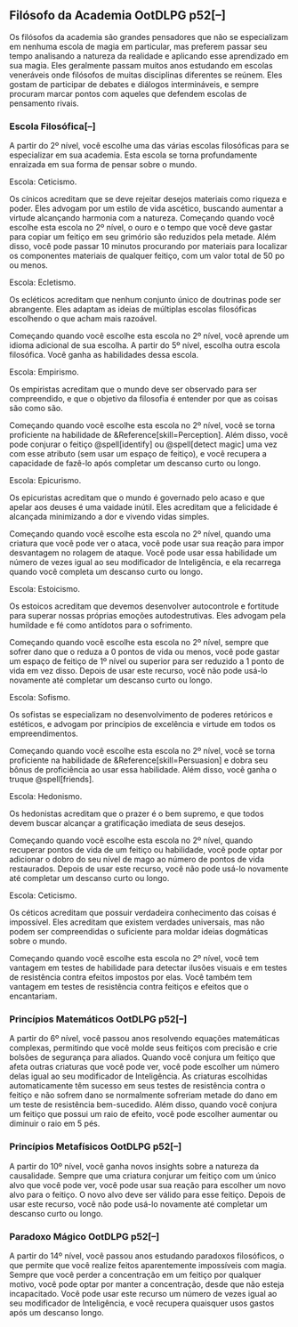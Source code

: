 <div class="rd__b  rd__b--0">
    <div data-source="OotDLPG" class="rd__b refreshing-brew rd__b--1">
        <h2 class="rd__h rd__h--1" data-title-index="1"><span class="entry-title-inner">Filósofo da Academia</span><span class="ve-flex-vh-center"> </span><span class="help-subtle" title="Guia do Jogador de Odyssey of the Dragonlords">OotDLPG</span> p52<span class="rd__h-toggle ml-2 clickable no-select no-print lst-is-exporting-image__hidden" data-rd-h-toggle-button="true" title="Alternar Visibilidade (CTRL para Alternar Tudo)">[–]</span></h2>
        <p>Os filósofos da academia são grandes pensadores que não se especializam em nenhuma escola de magia em particular, mas preferem passar seu tempo analisando a natureza da realidade e aplicando esse aprendizado em sua magia. Eles geralmente passam muitos anos estudando em escolas veneráveis onde filósofos de muitas disciplinas diferentes se reúnem. Eles gostam de participar de debates e diálogos intermináveis, e sempre procuram marcar pontos com aqueles que defendem escolas de pensamento rivais.</p>
        <div class="rd__b  rd__b--2">
            <h3 class="rd__h rd__h--2" data-title-index="2"><span class="entry-title-inner">Escola Filosófica</span><span class="rd__h-toggle ml-2 clickable no-select no-print lst-is-exporting-image__hidden" data-rd-h-toggle-button="true" title="Alternar Visibilidade (CTRL para Alternar Tudo)">[–]</span></h3>
            <p>A partir do 2º nível, você escolhe uma das várias escolas filosóficas para se especializar em sua academia. Esta escola se torna profundamente enraizada em sua forma de pensar sobre o mundo.</p>
            <div class="rd__b  rd__b--3">
                <p><span class="entry-title-inner">Escola: Ceticismo.</span></p>
                <p>Os cínicos acreditam que se deve rejeitar desejos materiais como riqueza e poder. Eles advogam por um estilo de vida ascético, buscando aumentar a virtude alcançando harmonia com a natureza. Começando quando você escolhe esta escola no 2º nível, o ouro e o tempo que você deve gastar para copiar um feitiço em seu grimório são reduzidos pela metade. Além disso, você pode passar 10 minutos procurando por materiais para localizar os componentes materiais de qualquer feitiço, com um valor total de 50 po ou menos.</p>
                <div class="rd__spc-inline-post">
                    <p></p>
                </div>
            </div>
            <div class="rd__b  rd__b--3">
                <p><span class="entry-title-inner">Escola: Ecletismo.</span></p>
                <p>Os ecléticos acreditam que nenhum conjunto único de doutrinas pode ser abrangente. Eles adaptam as ideias de múltiplas escolas filosóficas escolhendo o que acham mais razoável.</p>
                <div class="rd__spc-inline-post">
                    <p></p>
                </div>
                <p>Começando quando você escolhe esta escola no 2º nível, você aprende um idioma adicional de sua escolha. A partir do 5º nível, escolha outra escola filosófica. Você ganha as habilidades dessa escola.</p>
            </div>
        </div>
    </div>
</div>
<div class="rd__b  rd__b--3">
    <p><span class="entry-title-inner">Escola: Empirismo.</span></p>
    <p>Os empiristas acreditam que o mundo deve ser observado para ser compreendido, e que o objetivo da filosofia é entender por que as coisas são como são.</p>
    <div class="rd__spc-inline-post">
        <p></p>
    </div>
    <p>Começando quando você escolhe esta escola no 2º nível, você se torna proficiente na habilidade de &Reference[skill=Perception]. Além disso, você pode conjurar o feitiço @spell[identify] ou @spell[detect magic] uma vez com esse atributo (sem usar um espaço de feitiço), e você recupera a capacidade de fazê-lo após completar um descanso curto ou longo.</p>
</div>
<div class="rd__b  rd__b--3">
    <p><span class="entry-title-inner">Escola: Epicurismo.</span></p>
    <p>Os epicuristas acreditam que o mundo é governado pelo acaso e que apelar aos deuses é uma vaidade inútil. Eles acreditam que a felicidade é alcançada minimizando a dor e vivendo vidas simples.</p>
    <div class="rd__spc-inline-post">
        <p></p>
    </div>
    <p>Começando quando você escolhe esta escola no 2º nível, quando uma criatura que você pode ver o ataca, você pode usar sua reação para impor desvantagem no rolagem de ataque. Você pode usar essa habilidade um número de vezes igual ao seu modificador de Inteligência, e ela recarrega quando você completa um descanso curto ou longo.</p>
</div>
<div class="rd__b  rd__b--3">
    <p><span class="entry-title-inner">Escola: Estoicismo.</span></p>
    <p>Os estoicos acreditam que devemos desenvolver autocontrole e fortitude para superar nossas próprias emoções autodestrutivas. Eles advogam pela humildade e fé como antídotos para o sofrimento.</p>
    <div class="rd__spc-inline-post">
        <p></p>
    </div>
    <p>Começando quando você escolhe esta escola no 2º nível, sempre que sofrer dano que o reduza a 0 pontos de vida ou menos, você pode gastar um espaço de feitiço de 1º nível ou superior para ser reduzido a 1 ponto de vida em vez disso. Depois de usar este recurso, você não pode usá-lo novamente até completar um descanso curto ou longo.</p>
</div>
<div class="rd__b  rd__b--3">
    <p><span class="entry-title-inner">Escola: Sofismo.</span></p>
    <p>Os sofistas se especializam no desenvolvimento de poderes retóricos e estéticos, e advogam por princípios de excelência e virtude em todos os empreendimentos.</p>
    <div class="rd__spc-inline-post">
        <p></p>
    </div>
    <p>Começando quando você escolhe esta escola no 2º nível, você se torna proficiente na habilidade de &Reference[skill=Persuasion] e dobra seu bônus de proficiência ao usar essa habilidade. Além disso, você ganha o truque @spell[friends].</p>
</div>
<div class="rd__b  rd__b--3">
    <p><span class="entry-title-inner">Escola: Hedonismo.</span></p>
    <p>Os hedonistas acreditam que o prazer é o bem supremo, e que todos devem buscar alcançar a gratificação imediata de seus desejos.</p>
    <div class="rd__spc-inline-post">
        <p></p>
    </div>
    <p>Começando quando você escolhe esta escola no 2º nível, quando recuperar pontos de vida de um feitiço ou habilidade, você pode optar por adicionar o dobro do seu nível de mago ao número de pontos de vida restaurados. Depois de usar este recurso, você não pode usá-lo novamente até completar um descanso curto ou longo.</p>
</div>
<div class="rd__b  rd__b--3">
    <p><span class="entry-title-inner">Escola: Ceticismo.</span></p>
    <p>Os céticos acreditam que possuir verdadeira conhecimento das coisas é impossível. Eles acreditam que existem verdades universais, mas não podem ser compreendidas o suficiente para moldar ideias dogmáticas sobre o mundo.</p>
    <div class="rd__spc-inline-post">
        <p></p>
    </div>
    <p>Começando quando você escolhe esta escola no 2º nível, você tem vantagem em testes de habilidade para detectar ilusões visuais e em testes de resistência contra efeitos impostos por elas. Você também tem vantagem em testes de resistência contra feitiços e efeitos que o encantariam.</p>
</div>
<div class="rd__b  rd__b--1">
    <div data-source="OotDLPG" class="rd__b refreshing-brew rd__b--2">
        <h3 class="rd__h rd__h--2" data-title-index="11"><span class="entry-title-inner">Princípios Matemáticos</span><span class="ve-flex-vh-center"> </span><span class="help-subtle" title="Guia do Jogador de Odyssey of the Dragonlords">OotDLPG</span> p52<span class="rd__h-toggle ml-2 clickable no-select no-print lst-is-exporting-image__hidden" data-rd-h-toggle-button="true" title="Alternar Visibilidade (CTRL para Alternar Todos)">[–]</span></h3>
        <p>A partir do 6º nível, você passou anos resolvendo equações matemáticas complexas, permitindo que você molde seus feitiços com precisão e crie bolsões de segurança para aliados. Quando você conjura um feitiço que afeta outras criaturas que você pode ver, você pode escolher um número delas igual ao seu modificador de Inteligência. As criaturas escolhidas automaticamente têm sucesso em seus testes de resistência contra o feitiço e não sofrem dano se normalmente sofreriam metade do dano em um teste de resistência bem-sucedido. Além disso, quando você conjura um feitiço que possui um raio de efeito, você pode escolher aumentar ou diminuir o raio em 5 pés.</p>
    </div>
</div>
<div class="rd__b  rd__b--1">
    <div data-source="OotDLPG" class="rd__b refreshing-brew rd__b--2">
        <h3 class="rd__h rd__h--2" data-title-index="12"><span class="entry-title-inner">Princípios Metafísicos</span><span class="ve-flex-vh-center"> </span><span class="help-subtle" title="Guia do Jogador de Odyssey of the Dragonlords">OotDLPG</span> p52<span class="rd__h-toggle ml-2 clickable no-select no-print lst-is-exporting-image__hidden" data-rd-h-toggle-button="true" title="Alternar Visibilidade (CTRL para Alternar Todos)">[–]</span></h3>
        <p>A partir do 10º nível, você ganha novos insights sobre a natureza da causalidade. Sempre que uma criatura conjurar um feitiço com um único alvo que você pode ver, você pode usar sua reação para escolher um novo alvo para o feitiço. O novo alvo deve ser válido para esse feitiço. Depois de usar este recurso, você não pode usá-lo novamente até completar um descanso curto ou longo.</p>
    </div>
</div>
<div class="rd__b  rd__b--1">
    <div data-source="OotDLPG" class="rd__b refreshing-brew rd__b--2">
        <h3 class="rd__h rd__h--2" data-title-index="13"><span class="entry-title-inner">Paradoxo Mágico</span><span class="ve-flex-vh-center"> </span><span class="help-subtle" title="Guia do Jogador de Odyssey of the Dragonlords">OotDLPG</span> p52<span class="rd__h-toggle ml-2 clickable no-select no-print lst-is-exporting-image__hidden" data-rd-h-toggle-button="true" title="Alternar Visibilidade (CTRL para Alternar Todos)">[–]</span></h3>
        <p>A partir do 14º nível, você passou anos estudando paradoxos filosóficos, o que permite que você realize feitos aparentemente impossíveis com magia. Sempre que você perder a concentração em um feitiço por qualquer motivo, você pode optar por manter a concentração, desde que não esteja incapacitado. Você pode usar este recurso um número de vezes igual ao seu modificador de Inteligência, e você recupera quaisquer usos gastos após um descanso longo.</p>
    </div>
</div>